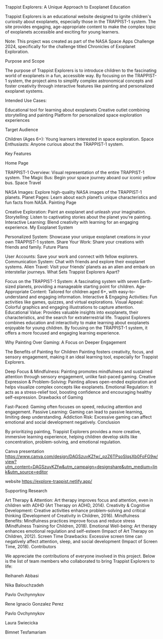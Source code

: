 Trappist Explorers: A Unique Approach to Exoplanet Education

Trappist Explorers is an educational website designed to ignite children's curiosity about exoplanets, especially those in the TRAPPIST-1 system. The site provides engaging, age-appropriate content to make the complex topic of exoplanets accessible and exciting for young learners.

Note: This project was created as part of the NASA Space Apps Challenge 2024, specifically for the challenge titled Chronicles of Exoplanet Exploration.

Purpose and Scope

The purpose of Trappist Explorers is to introduce children to the fascinating world of exoplanets in a fun, accessible way. By focusing on the TRAPPIST-1 system, the project aims to simplify complex astronomical concepts and foster creativity through interactive features like painting and personalized exoplanet systems.

Intended Use Cases:

Educational tool for learning about exoplanets Creative outlet combining storytelling and painting Platform for personalized space exploration experiences

Target Audience

Children (Ages 6+): Young learners interested in space exploration. Space Enthusiasts: Anyone curious about the TRAPPIST-1 system.

Key Features

Home Page

TRAPPIST-1 Overview: Visual representation of the entire TRAPPIST-1 system.
The Magic Bus: Begin your space journey aboard our iconic yellow bus.
Space Travel

NASA Images: Explore high-quality NASA images of the TRAPPIST-1 planets.
Planet Pages: Learn about each planet’s unique characteristics and fun facts from NASA.
Painting Page

Creative Exploration: Paint an exoplanet and unleash your imagination.
Storytelling: Listen to captivating stories about the planet you're painting.
Interactive Learning: Blend creativity with learning for an engaging experience.
My Exoplanet System

Personalized System: Showcase your unique exoplanet creations in your own TRAPPIST-1 system.
Share Your Work: Share your creations with friends and family.
Future Plans

User Accounts: Save your work and connect with fellow explorers.
Communication System: Chat with friends and explore their exoplanet systems.
Alien Travel: Visit your friends’ planets as an alien and embark on interstellar journeys.
What Sets Trappist Explorers Apart?

Focus on the TRAPPIST-1 System: A fascinating system with seven Earth-sized planets, providing a manageable starting point for children.
Age-Appropriate Content: Tailored for children aged 6+, with easy-to-understand and engaging information.
Interactive & Engaging Activities: Fun activities like games, quizzes, and virtual explorations.
Visual Appeal: Colorful graphics and engaging illustrations to capture attention.
Educational Value: Provides valuable insights into exoplanets, their characteristics, and the search for extraterrestrial life.
Trappist Explorers combines education and interactivity to make learning about exoplanets enjoyable for young children. By focusing on the TRAPPIST-1 system, it offers a more focused and engaging learning experience.

Why Painting Over Gaming: A Focus on Deeper Engagement

The Benefits of Painting for Children
Painting fosters creativity, focus, and sensory engagement, making it an ideal learning tool, especially for Trappist Explorers.

Deep Focus & Mindfulness: Painting promotes mindfulness and sustained attention through sensory engagement, unlike fast-paced gaming.
Creative Expression & Problem-Solving: Painting allows open-ended exploration and helps visualize complex concepts like exoplanets.
Emotional Regulation: It acts as a stress-relief tool, boosting confidence and encouraging healthy self-expression.
Drawbacks of Gaming

Fast-Paced: Gaming often focuses on speed, reducing attention and engagement.
Passive Learning: Gaming can lead to passive learning, limiting deep understanding.
Addiction Risk: Excessive gaming can affect emotional and social development negatively.
Conclusion

By prioritizing painting, Trappist Explorers provides a more creative, immersive learning experience, helping children develop skills like concentration, problem-solving, and emotional regulation.

Canva presentation
https://www.canva.com/design/DAGSzuvKZfw/_pzZ6TPsoSIqsXb0FoFG9w/view?utm_content=DAGSzuvKZfw&utm_campaign=designshare&utm_medium=link&utm_source=editor

website
https://explore-trappist.netlify.app/


Supporting Research


Art Therapy & Attention: Art therapy improves focus and attention, even in children with ADHD (Art Therapy on ADHD, 2014).
Creativity & Cognitive Development: Creative activities enhance problem-solving and critical thinking (Development of Creativity in Children, 2016).
Mindfulness Benefits: Mindfulness practices improve focus and reduce stress (Mindfulness Training for Children, 2018).
Emotional Well-being: Art therapy enhances emotional regulation and self-esteem (Impact of Art Therapy on Children, 2012).
Screen Time Drawbacks: Excessive screen time can negatively affect attention, sleep, and social development (Impact of Screen Time, 2018).
Contributors

We appreciate the contributions of everyone involved in this project. Below is the list of team members who collaborated to bring Trappist Explorers to life:

Reihaneh Abbasi

Nika Balouchzadeh

Pavlo Ovchynnykov

Rene lgnacio Gonzalez Perez

Pavlo Ovchynnykov

Laura Swiecicka

Bimnet Tesfamariam
